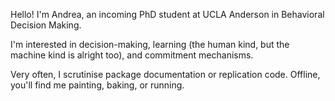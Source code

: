 Hello! I'm Andrea, an incoming PhD student at UCLA Anderson in Behavioral Decision Making.

I'm interested in decision-making, learning (the human kind, but the machine kind is alright too), and commitment mechanisms. 

Very often, I scrutinise package documentation or replication code. Offline, you'll find me painting, baking, or running. 

<!---
a-ndreaaaaa/a-ndreaaaaa is a ✨ special ✨ repository because its `README.md` (this file) appears on your GitHub profile.
You can click the Preview link to take a look at your changes.
--->
